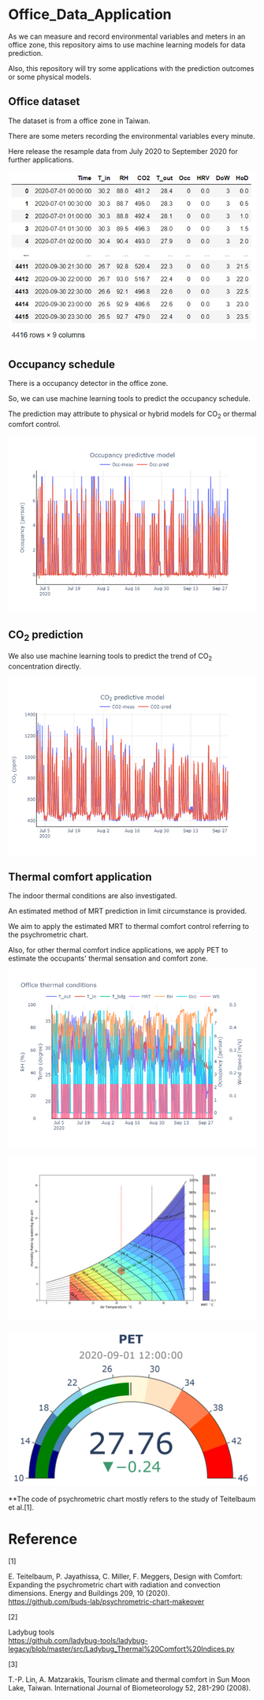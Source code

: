 # Office_Data_Application

As we can measure and record environmental variables and meters in an office zone, this repository aims to use machine learning models for data prediction.

Also, this repository will try some applications with the prediction outcomes or some physical models.



## Office dataset 

The dataset is from a office zone in Taiwan.

There are some meters recording the environmental variables every minute.

Here release the resample data from July 2020 to September 2020 for further applications.

![image](https://github.com/JackyWeng526/Office_Data_Application/blob/main/Images/Data_table.PNG)



## Occupancy schedule

There is a occupancy detector in the office zone.

So, we can use machine learning tools to predict the occupancy schedule.

The prediction may attribute to physical or hybrid models for CO<sub>2</sub> or thermal comfort control.

![image](https://github.com/JackyWeng526/Office_Data_Application/blob/main/Images/Occ_prediction.png)



## CO<sub>2</sub> prediction

We also use machine learning tools to predict the trend of CO<sub>2</sub> concentration directly.

![image](https://github.com/JackyWeng526/Office_Data_Application/blob/main/Images/CO2_prediction.png)



## Thermal comfort application

The indoor thermal conditions are also investigated.

An estimated method of MRT prediction in limit circumstance is provided.

We aim to apply the estimated MRT to thermal comfort control referring to the psychrometric chart.

Also, for other thermal comfort indice applications, we apply PET to estimate the occupants' thermal sensation and comfort zone.

![image](https://github.com/JackyWeng526/Office_Data_Application/blob/main/Images/MRT_prediction.png)

![image](https://github.com/JackyWeng526/Office_Data_Application/blob/main/Images/Psychart_application.png)

![image](https://github.com/JackyWeng526/Office_Data_Application/blob/main/Images/PET_application.png)

**The code of psychrometric chart mostly refers to the study of Teitelbaum et al.[1].

# Reference
[1]

E. Teitelbaum, P. Jayathissa, C. Miller, F. Meggers, Design with Comfort: Expanding the psychrometric chart with radiation and convection dimensions. Energy and Buildings 209, 10 (2020).<br>
https://github.com/buds-lab/psychrometric-chart-makeover

[2]

Ladybug tools<br>
https://github.com/ladybug-tools/ladybug-legacy/blob/master/src/Ladybug_Thermal%20Comfort%20Indices.py

[3]

T.-P. Lin, A. Matzarakis, Tourism climate and thermal comfort in Sun Moon Lake, Taiwan. International Journal of Biometeorology 52, 281-290 (2008).
